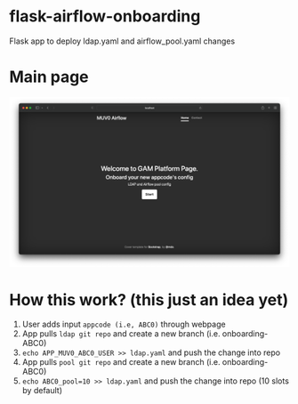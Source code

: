 # flask-airflow-onboarding

Flask app to deploy ldap.yaml and airflow_pool.yaml changes

# Main page

![Screenshot](images/landing_page.png)

# How this work? (this just an idea yet)

1. User adds input `appcode (i.e, ABC0)` through webpage
2. App pulls `ldap git repo` and create a new branch (i.e. onboarding-ABC0)
3. `echo APP_MUV0_ABC0_USER >> ldap.yaml` and push the change into repo
4. App pulls `pool git repo` and create a new branch (i.e. onboarding-ABC0)
5. `echo ABC0_pool=10 >> ldap.yaml` and push the change into repo (10 slots by default)
